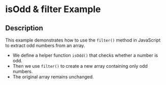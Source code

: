 # isOdd & filter Example

## Description

This example demonstrates how to use the `filter()` method in JavaScript to extract odd numbers from an array.

- We define a helper function `isOdd()` that checks whether a number is odd.
- Then we use `filter()` to create a new array containing only odd numbers.
- The original array remains unchanged.
